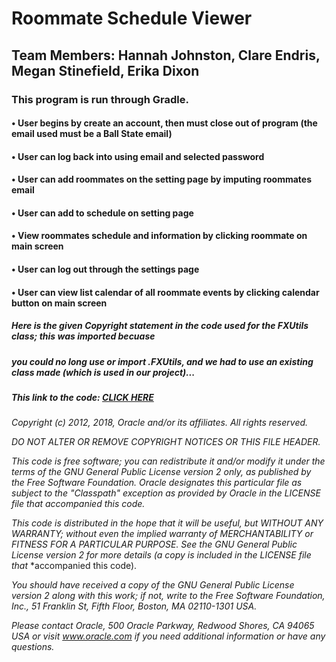 # Roommate Schedule Viewer 
## Team Members: Hannah Johnston, Clare Endris, Megan Stinefield, Erika Dixon
### This program is run through Gradle. 

#### • User begins by create an account, then must close out of program (the email used must be a Ball State email)
#### • User can log back into using email and selected password
#### • User can add roommates on the setting page by imputing roommates email
#### • User can add to schedule on setting page
#### • View roommates schedule and information by clicking roommate on main screen
#### • User can log out through the settings page
#### • User can view list calendar of all roommate events by clicking calendar button on main screen 


##### Here is the given Copyright statement in the code used for the FXUtils class; this was imported becuase
##### you could no long use or import .FXUtils, and we had to use an existing class made (which is used in our project)...
##### This link to the code: [CLICK HERE](https://jar-download.com/artifacts/org.openjfx/javafx-swing/13/source-code/javafx/embed/swing/SwingFXUtils.java)

 *Copyright (c) 2012, 2018, Oracle and/or its affiliates. All rights reserved.*

 *DO NOT ALTER OR REMOVE COPYRIGHT NOTICES OR THIS FILE HEADER.*
 
 *This code is free software; you can redistribute it and/or modify it*
 *under the terms of the GNU General Public License version 2 only, as*
 *published by the Free Software Foundation.  Oracle designates this*
 *particular file as subject to the "Classpath" exception as provided*
 *by Oracle in the LICENSE file that accompanied this code.*
 
 *This code is distributed in the hope that it will be useful, but WITHOUT*
 *ANY WARRANTY; without even the implied warranty of MERCHANTABILITY or*
 *FITNESS FOR A PARTICULAR PURPOSE.  See the GNU General Public License*
 *version 2 for more details (a copy is included in the LICENSE file that*
 *accompanied this code).
 
 *You should have received a copy of the GNU General Public License version*
 *2 along with this work; if not, write to the Free Software Foundation,*
 *Inc., 51 Franklin St, Fifth Floor, Boston, MA 02110-1301 USA.*
 
 *Please contact Oracle, 500 Oracle Parkway, Redwood Shores, CA 94065 USA*
 *or visit www.oracle.com if you need additional information or have any questions.*
